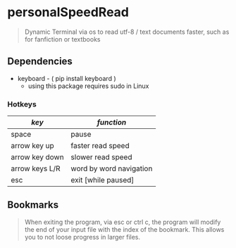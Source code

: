 # personalSpeedRead

 > Dynamic Terminal via os to read utf-8 / text documents faster, such as for fanfiction or textbooks

## Dependencies

- keyboard - ( pip install keyboard )
  - using this package requires sudo in Linux

### Hotkeys

  | *key* | *function* |
  | ----------- | ----------- |
  | space | pause |
  | arrow key up | faster read speed |
  | arrow key down | slower read speed |
  | arrow keys L/R | word by word navigation
  | esc | exit [while  paused] |

## Bookmarks

  > When exiting the program, via esc or ctrl c, the program will modify the end of your input file with the index of the bookmark. This allows you to not loose progress in larger files.
